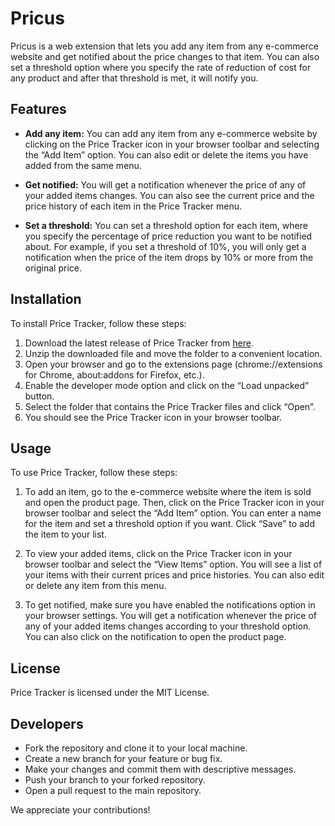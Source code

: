 # Pricus

Pricus is a web extension that lets you add any item from any e-commerce website and get notified about the price changes to that item. You can also set a threshold option where you specify the rate of reduction of cost for any product and after that threshold is met, it will notify you.

## Features

- **Add any item:** You can add any item from any e-commerce website by clicking on the Price Tracker icon in your browser toolbar and selecting the “Add Item” option. You can also edit or delete the items you have added from the same menu.

- **Get notified:** You will get a notification whenever the price of any of your added items changes. You can also see the current price and the price history of each item in the Price Tracker menu.

- **Set a threshold:** You can set a threshold option for each item, where you specify the percentage of price reduction you want to be notified about. For example, if you set a threshold of 10%, you will only get a notification when the price of the item drops by 10% or more from the original price.

## Installation

To install Price Tracker, follow these steps:

1. Download the latest release of Price Tracker from [here](https://example.com).
2. Unzip the downloaded file and move the folder to a convenient location.
3. Open your browser and go to the extensions page (chrome://extensions for Chrome, about:addons for Firefox, etc.).
4. Enable the developer mode option and click on the “Load unpacked” button.
5. Select the folder that contains the Price Tracker files and click “Open”.
6. You should see the Price Tracker icon in your browser toolbar.

## Usage

To use Price Tracker, follow these steps:

1. To add an item, go to the e-commerce website where the item is sold and open the product page. Then, click on the Price Tracker icon in your browser toolbar and select the “Add Item” option. You can enter a name for the item and set a threshold option if you want. Click “Save” to add the item to your list.

2. To view your added items, click on the Price Tracker icon in your browser toolbar and select the “View Items” option. You will see a list of your items with their current prices and price histories. You can also edit or delete any item from this menu.

3. To get notified, make sure you have enabled the notifications option in your browser settings. You will get a notification whenever the price of any of your added items changes according to your threshold option. You can also click on the notification to open the product page.

## License

Price Tracker is licensed under the MIT License.

## Developers

- Fork the repository and clone it to your local machine.
- Create a new branch for your feature or bug fix.
- Make your changes and commit them with descriptive messages.
- Push your branch to your forked repository.
- Open a pull request to the main repository.

We appreciate your contributions!